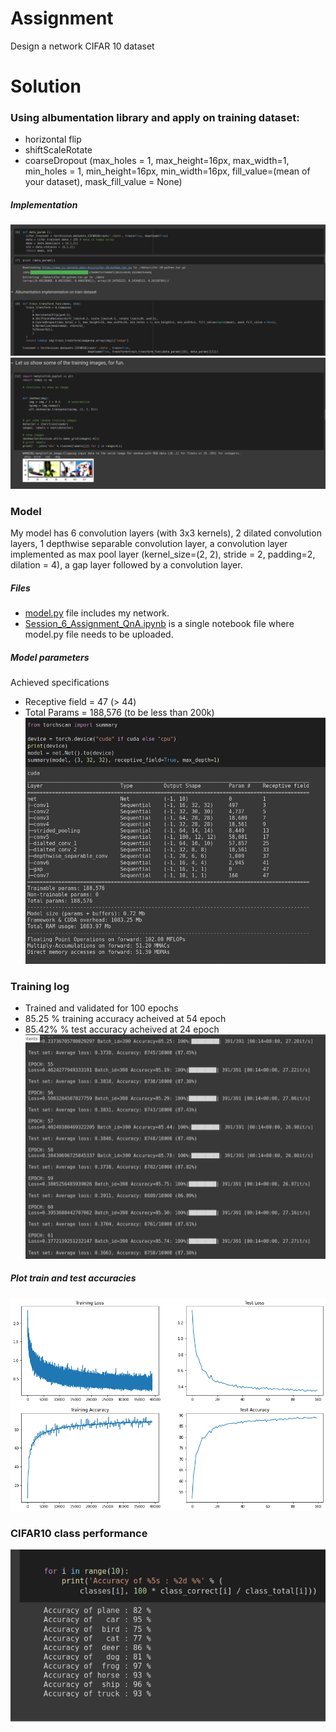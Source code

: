 # Assignment 
Design a network CIFAR 10 dataset 

# Solution
### Using albumentation library and apply on training dataset:
- horizontal flip
- shiftScaleRotate
- coarseDropout (max_holes = 1, max_height=16px, max_width=1, min_holes = 1, min_height=16px, min_width=16px, fill_value=(mean of your dataset), mask_fill_value = None)
##### Implementation
![a1](./images/train_trans.png)
![a2](./images/train_trans_op.png)

### Model
My model has 6 convolution layers (with 3x3 kernels), 2 dilated convolution layers, 1 depthwise separable convolution layer, a convolution layer implemented as max pool layer (kernel_size=(2, 2), stride = 2, padding=2, dilation = 4), a gap layer followed by a convolution layer. 
##### Files
- [model.py](https://github.com/DimpleB0501/eva8/blob/main/S9/model.py) file includes my network.
- [Session_6_Assignment_QnA.ipynb](https://github.com/DimpleB0501/eva8/blob/main/S9/Session_9_Assignment_QnA.ipynb) is a single notebook file where model.py file needs to be uploaded.

##### Model parameters
Achieved specifications
- Receptive field = 47 (> 44) 
- Total Params = 188,576 (to be less than 200k)
![model](images/param.png)

### Training log
- Trained and validated for 100 epochs
- 85.25 % training accuracy acheived at 54 epoch
- 85.42% % test accuracy acheived at 24 epoch
![acc](./images/logs.png)
##### Plot train and test accuracies
![plot](./images/plots.png)

### CIFAR10 class performance 
![per](./images/per.png)
